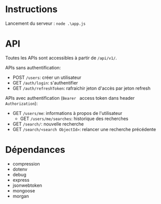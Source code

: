 # Instructions

Lancement du serveur : `node .\app.js`

# API

Toutes les APIs sont accessibles à partir de `/api/v1/`.

APIs sans authentification:
* POST `/users`: créer un utilisateur
* GET `/auth/login`: s'authentifier
* GET `/auth/refreshToken`: rafraichir jeton d'accès par jeton refresh

APIs avec authentification (`Bearer ` access token dans header `Authorization`):
* GET `/users/me`: informations à propos de l'utilisateur
    * GET `/users/me/searches`: historique des recherches
* GET `/search/`: nouvelle recherche
* GET `/search/<search ObjectId>`: relancer une recherche précédente


# Dépendances
* compression
* dotenv
* debug
* express
* jsonwebtoken
* mongoose
* morgan